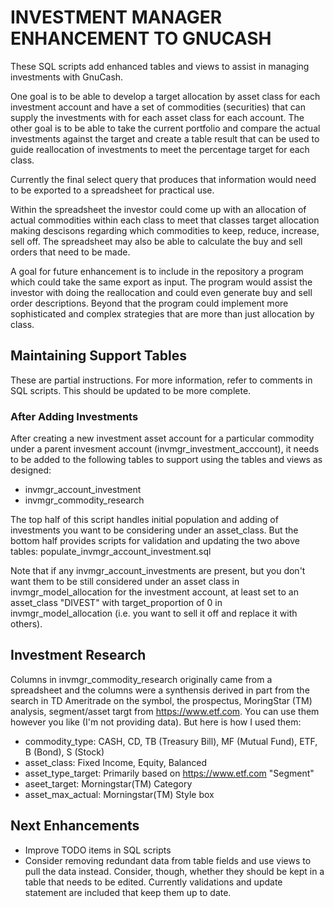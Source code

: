 # INVESTMENT MANAGER ENHANCEMENT TO GNUCASH

These SQL scripts add enhanced tables and views
to assist in managing investments with GnuCash.

One goal is to be able to develop a target allocation
by asset class for each investment account and have a set of commodities (securities) that can supply the investments with for each asset class for each account.
The other goal is to be able to take the current portfolio
and compare the actual investments against the target and
create a table result that can be used to guide reallocation
of investments to meet the percentage target for each class.

Currently the final select query that produces that information
would need to be exported to a spreadsheet for practical use.

Within the spreadsheet the investor could come up with an allocation of actual commodities within each class to meet that classes target allocation making descisons regarding which commodities to keep, reduce, increase, sell off. 
The spreadsheet may also be able to calculate the buy and
sell orders that need to be made.

A goal for future enhancement is to include in the repository a program which could take the same export as input.  The program would assist
the investor with doing the reallocation and could even generate
buy and sell order descriptions.
Beyond that the program could implement more sophisticated and complex strategies that are more than just allocation by class.

## Maintaining Support Tables
These are partial instructions.  For more information, refer to comments in SQL scripts.  This should be updated to be more complete.

### After Adding Investments
After creating a new investment asset account for a particular commodity under a parent invesment account (invmgr_investment_acccount), it needs to be added to the following tables to support using the tables and views as designed:
* invmgr_account_investment
* invmgr_commodity_research

The top half of this script handles initial population and adding of investments you want to be considering under an asset_class.
But the bottom half provides scripts for validation and updating the two above tables:
populate_invmgr_account_investment.sql

Note that if any invmgr_account_investments are present, but you don't want them to be still considered under an asset class in invmgr_model_allocation for the investment account,
at least set to an asset_class "DIVEST" with target_proportion of 0 in invmgr_model_allocation (i.e. you want to sell it off and replace it with others).

## Investment Research
Columns in invmgr_commodity_research originally came from a spreadsheet and the columns were a synthensis derived in part from the search in TD Ameritrade on the symbol, the prospectus, MoringStar (TM) analysis, segment/asset targt from https://www.etf.com.  You can use them however you like (I'm not providing data).  But here is how I used them:
* commodity_type: CASH, CD, TB (Treasury Bill), MF (Mutual Fund), ETF, B (Bond), S (Stock)
* asset_class: Fixed Income, Equity, Balanced
* asset_type_target: Primarily based on https://www.etf.com "Segment"
* aseet_target: Morningstar(TM) Category
* asset_max_actual: Morningstar(TM) Style box

## Next Enhancements
* Improve TODO items in SQL scripts
* Consider removing redundant data from table fields and use views to pull the data instead.  Consider, though, whether they should be kept in a table that needs to be edited. Currently validations and update statement are included that keep them up to date.




